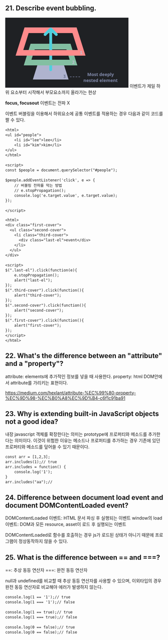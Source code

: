 ## 21. Describe event bubbling.

<img src="./bubbling.png">
이벤트가 제일 하위 요소부터 시작해서 부모요소까지 올라가는 현상

**focus, focusout** 이벤트는 전파 X

이벤트 버블링을 이용해서 하위요소에 공통 이벤트를 적용하는 경우 다음과 같이 코드를 짤 수 있다.

```
<html>
<ul id="people">
    <li id="lee">lee</li>
    <li id="kim">kim</li>
</ul>
</html>

<script>
const $people = document.querySelector("#people");

$people.addEventListener('click', e => {
    // 버블링 전파를 막는 방법
    // e.stopPropagation();
    console.log('e.target.value', e.target.value);
});

</script>
```

```
<html>
<div class="first-cover">
  <ul class="second-cover">
    <li class="third-cover">
      <div class="last-el">event</div>
    </li>
  </ul>
</div>

<script>
$(".last-el").click(function(e){
	e.stopPropagation();
	alert("last-el");
});
$(".third-cover").click(function(){
	alert("third-cover");
});
$(".second-cover").click(function(){
	alert("second-cover");
});
$(".first-cover").click(function(){
	alert("first-cover");
});
</script>
</html>
```

## 22. What's the difference between an "attribute" and a "property"?

attribute: elements에 추가적인 정보를 넣을 때 사용한다.
property: html DOM안에서 attribute를 가리키는 표현이다.

https://medium.com/hexlant/attribute-%EC%99%80-property-%EC%9D%98-%EC%B0%A8%EC%9D%B4-c6f1c91ba91

## 23. Why is extending built-in JavaScript objects not a good idea?

내장 javascript 객체를 확장한다는 의미는 prototype에 프로퍼티와 메소드를 추가한다는 의미이다.
이것이 위험한 이유는 메소드나 프로퍼티를 추가하는 경우 기존에 있던 프로퍼티와 메소드를 덮어쓸 수 있기 때문이다.

```
const arr = [1,2,3];
arr.includes(1);// true
arr.includes = function() {
    console.log('1');
}
arr.includes("aa");//
```

## 24. Difference between document load event and document DOMContentLoaded event?

DOMContentLoaded 이벤트: HTML 문서 파싱 후 실행되는 이벤트
window의 load 이벤트: DOM과 모든 resource, asset이 로드 후 실행되는 이벤트

DOMContentLoaded로 함수를 호출하는 경우 js가 로드된 상태가 아니기 때문에 프로그램이 정상동작하지 않을 수 있다.

## 25. What is the difference between == and ===?

==: 추상 동등 연산자
===: 완전 동등 연산자

null과 undefined를 비교할 때 추상 동등 연산자를 사용할 수 있으며, 이외타입의 경우 완전 동등 연산자로 비교해야 에러가 발생하지 않는다.

```
console.log(1 == '1');// true
console.log(1 === '1');// false

console.log(1 == true);// true
console.log(1 === true);// false

console.log(0 == false);// true
console.log(0 == false);// false
```

